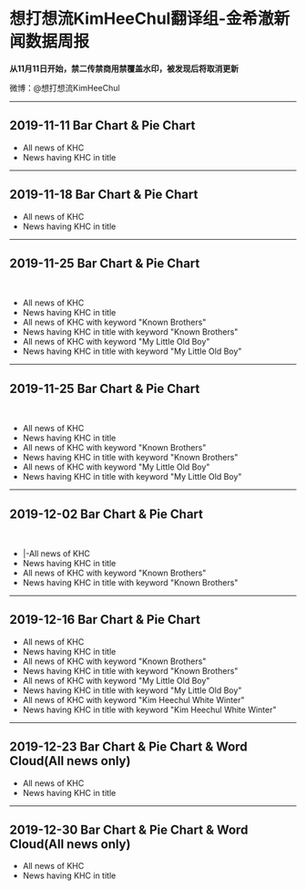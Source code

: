 <h1>想打想流KimHeeChul翻译组-金希澈新闻数据周报</h1>
<strong>从11月11日开始，禁二传禁商用禁覆盖水印，被发现后将取消更新</strong>
<p>微博：@想打想流KimHeeChul</p>
<hr />
<h2>2019-11-11 Bar Chart & Pie Chart</h2>
<ul>
    <li>All news of KHC</li>
    <li>News having KHC in title</li>
</ul>
<hr/>
<h2>2019-11-18 Bar Chart & Pie Chart</h2>
<ul>
    <li>All news of KHC</li>
    <li>News having KHC in title</li>
</ul>
<hr/>
<h2>2019-11-25 Bar Chart & Pie Chart</h2><br/>
<ul>
    <li>All news of KHC</li>
    <li>News having KHC in title</li>
    <li>All news of KHC with keyword "Known Brothers"</li>
    <li>News having KHC in title with keyword "Known Brothers"</li>
    <li>All news of KHC with keyword "My Little Old Boy" </li>
    <li>News having KHC in title with keyword "My Little Old Boy"</li>
</ul>
<hr/>
<h2>2019-11-25 Bar Chart & Pie Chart</h2><br/>
<ul>
    <li>All news of KHC</li>
    <li>News having KHC in title</li>
    <li>All news of KHC with keyword "Known Brothers"</li>
    <li>News having KHC in title with keyword "Known Brothers"</li>
    <li>All news of KHC with keyword "My Little Old Boy"</li>
    <li>News having KHC in title with keyword "My Little Old Boy"</li>
</ul>
<hr/>
<h2>2019-12-02 Bar Chart & Pie Chart</h2><br/>
<ul>
    <li>|-All news of KHC</li>
    <li>News having KHC in title</li>
    <li>All news of KHC with keyword "Known Brothers"</li>
    <li>News having KHC in title with keyword "Known Brothers" </li>
</ul>
<hr>
<h2>2019-12-16 Bar Chart & Pie Chart</h2>
<ul>
    <li>All news of KHC</li>
    <li>News having KHC in title</li>
    <li>All news of KHC with keyword "Known Brothers"</li>
    <li>News having KHC in title with keyword "Known Brothers"</li>
    <li>All news of KHC with keyword "My Little Old Boy"</li>
    <li>News having KHC in title with keyword "My Little Old Boy"</li>
    <li>All news of KHC with keyword "Kim Heechul White Winter"</li>
    <li>News having KHC in title with keyword "Kim Heechul White Winter"</li>
</ul>
<hr>
<h2>2019-12-23 Bar Chart & Pie Chart & Word Cloud(All news only)</h2>
<ul>
    <li>All news of KHC</li>
    <li>News having KHC in title</li>
</ul>
<hr>
<h2>2019-12-30 Bar Chart & Pie Chart & Word Cloud(All news only)</h2>
<ul>
    <li>All news of KHC</li>
    <li>News having KHC in title</li>
</ul>
